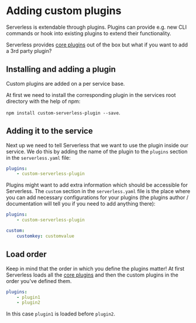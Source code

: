# Adding custom plugins

Serverless is extendable through plugins. Plugins can provide e.g. new CLI commands or hook into existing plugins
to extend their functionality.

Serverless provides [core plugins](core-plugins.md) out of the box but what if you want to add a 3rd party plugin?

## Installing and adding a plugin

Custom plugins are added on a per service base.

At first we need to install the corresponding plugin in the services root directory with the help of npm:

`npm install custom-serverless-plugin --save`.

## Adding it to the service

Next up we need to tell Serverless that we want to use the plugin inside our service. We do this by adding the name
of the plugin to the `plugins` section in the `serverless.yaml` file:

```yaml
plugins:
    - custom-serverless-plugin
```

Plugins might want to add extra information which should be accessible for Serverless. The `custom` section in the
`serverless.yaml` file is the place where you can add necessary configurations for your plugins (the plugins
author / documentation will tell you if you need to add anything there):

```yaml
plugins:
    - custom-serverless-plugin

custom:
    customkey: customvalue
```

## Load order

Keep in mind that the order in which you define the plugins matter! At first Serverless loads all the [core
plugins](core-plugins.md) and then the custom plugins in the order you've defined them.

```yaml
plugins:
    - plugin1
    - plugin2
```

In this case `plugin1` is loaded before `plugin2`.
